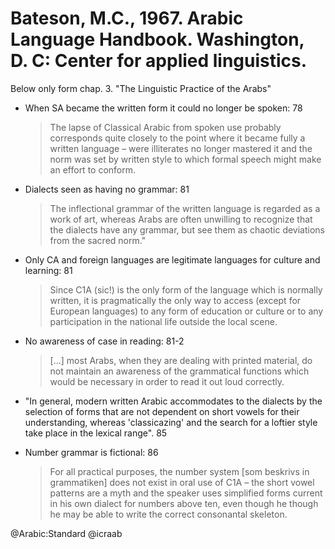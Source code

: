 # Bateson, M.C., 1967. Arabic Language Handbook. Washington, D. C: Center for applied linguistics.

Below only form chap. 3. "The Linguistic Practice of the Arabs"

- When SA became the written form it could no longer be spoken: 78

  > The lapse of Classical Arabic from spoken use probably corresponds quite closely to the point where it became fully a written language – were illiterates no longer mastered it and the norm was set by written style to which formal speech might make an effort to conform.

- Dialects seen as having no grammar: 81

  > The inflectional grammar of the written language is regarded as a work of art, whereas Arabs are often unwilling to recognize that the dialects have any grammar, but see them as chaotic deviations from the sacred norm." 

- Only CA and foreign languages are legitimate languages for culture and learning: 81

  > Since C1A (sic!) is the only form of the language which is normally written, it is pragmatically the only way to access (except for European languages) to any form of education or culture or to any participation in the national life outside the local scene. 

- No awareness of case in reading: 81-2

    > [...] most Arabs, when they are dealing with printed material, do not maintain an awareness of the grammatical functions which would be necessary in order to read it out loud correctly.

- "In general, modern written Arabic accommodates to the dialects by the selection of forms that are not dependent on short vowels for their understanding, whereas 'classicazing' and the search for a loftier style take place in the lexical range". 85

- Number grammar is fictional: 86

  > For all practical purposes, the number system [som beskrivs in grammatiken] does not exist in oral use of C1A – the short vowel patterns are a myth and the speaker uses simplified forms current in his own dialect for numbers above ten, even though he though he may be able to write the correct consonantal skeleton.

@Arabic:Standard
@icraab

